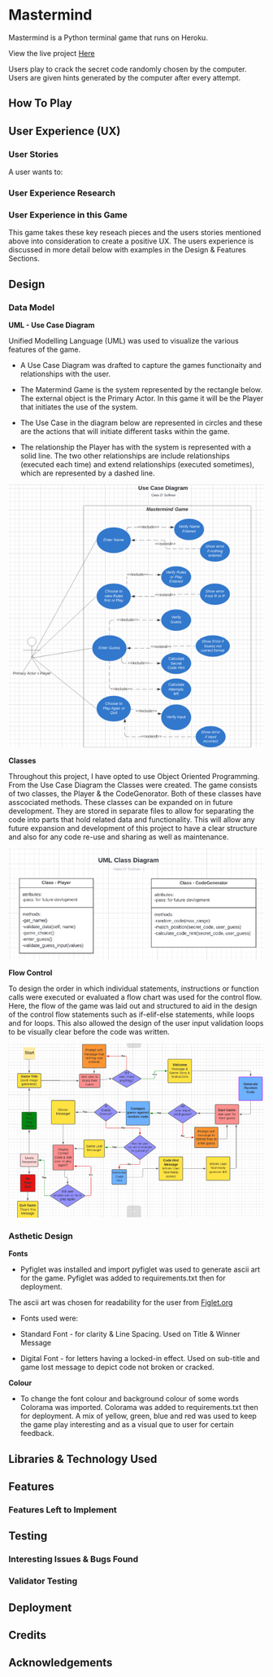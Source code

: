# **Mastermind**

Mastermind is a Python terminal game that runs on Heroku.

View the live project [Here](https://mastermind-code-breaker.herokuapp.com)

Users play to crack the secret code randomly chosen by the computer.  Users are given hints generated by the computer after every attempt.

## How To Play


## User Experience (UX)

### User Stories
A user wants to:


### User Experience Research

### User Experience in this Game
This game takes these key reseach pieces and the users stories mentioned above into consideration to create a positive UX.  The users experience is discussed in more detail below with examples in the Design & Features Sections.

## Design

### Data Model

**UML - Use Case Diagram**

Unified Modelling Language (UML) was used to visualize the various features of the game. 

* A Use Case Diagram was drafted to capture the games functionaity and relationships with the user.

* The Matermind Game is the system represented by the rectangle below.  The external object is the Primary Actor.  In this game it will be the Player that initiates the use of the system.

* The Use Case in the diagram below are represented in circles and these are the actions that will initiate different tasks within the game.

* The relationship the Player has with the system is represented with a solid line.  The two other relationships are include relationships (executed each time) and extend relationships (executed sometimes), which are represented by a dashed line.

![Use Case Diagram](assets/images/use-case-diagram.png)

**Classes**

Throughout this project, I have opted to use Object Oriented Programming. From the Use Case Diagram the Classes were created.  The game consists of two classes, the Player & the CodeGenorator.  Both of these classes have asscociated methods.  These classes can be expanded on in future development.  They are stored in separate files to allow for separating the code into parts that hold related data and functionality.  This will allow any future expansion and development of this project to have a clear structure and also for any code re-use and sharing as well as maintenance.

![Class Diagram](assets/images/class-diagram.png)

**Flow Control**

To design the order in which individual statements, instructions or function calls were executed or evaluated a flow chart was used for the control flow.  Here, the flow of the game was laid out and structured to aid in the design of the control flow statements such as if-elif-else statements, while loops and for loops.  This also allowed the design of the user input validation loops to be visually clear before the code was written.

![Flowchart](assets/images/flowchart.png)


### Asthetic Design

**Fonts**
* Pyfiglet was installed and import pyfiglet was used to generate ascii art for the game.  Pyfiglet was added to requirements.txt then for deployment.

The ascii art was chosen for readability for the user from [Figlet.org](http://www.figlet.org/)

* Fonts used were:

*   Standard Font - for clarity & Line Spacing.  Used on Title & Winner Message

*   Digital Font - for letters having a locked-in effect.  Used on sub-title and game lost message to depict code not broken or cracked.

**Colour**
* To change the font colour and background colour of some words Colorama was imported.  Colorama was added to requirements.txt then for deployment.  A mix of yellow, green, blue and red was used to keep the game play interesting and as a visual que to user for certain feedback.


## Libraries & Technology Used



## Features

### Features Left to Implement

## Testing

### Interesting Issues & Bugs Found
### Validator Testing

## Deployment

## Credits

## Acknowledgements

